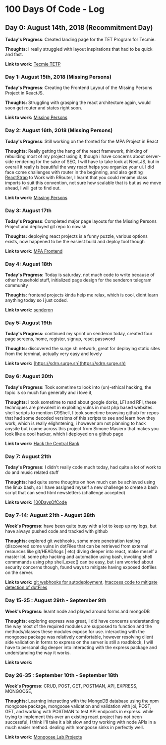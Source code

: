 # 100 Days Of Code - Log

## Day 0: August 14th, 2018 (Recommitment Day)

**Today's Progress**: Created landing page for the TET Program for Tecmie.

**Thoughts:** I really struggled with layout inspirations that had to be quick and fast.

**Link to work:** [Tecmie TETP](https://tet.tecmie.com)

### Day 1: August 15th, 2018 (Missing Persons)

**Today's Progress**: Creating the Frontend Layout of the Missing Persons Project in ReactJS.

**Thoughts:** Struggling with grasping the react architecture again, would soon get router and states right soon.

**Link to work:** [Missing Persons](https://github.com/koolamusic/mpa-react)

### Day 2: August 16th, 2018 (Missing Persons)

**Today's Progress**: Still working on the fronted for the MPA Project in React

**Thoughts:** Really getting the hang of the react framework, thinking of rebuilding most of my project using it, though i 
have concerns about server-side rendering for the sake of SEO, I will have to take look at Next.JS, but in overall it really is beautiful the way react helps you organize your ui. I did face come challenges with router in the beginning, and also getting [ReactStrap](https://reactstrap.github.io) to Work with RRouter, I learnt that you could rename class imports to suit this convention, not sure how scalable that is but as we move ahead, I will get to find out.

**Link to work:** [Missing Persons](https://github.com/koolamusic/mpa-react)

### Day 3: August 17th

**Today's Progress**: Completed major page layouts for the Missing Persons Project and deployed git repo to now.sh

**Thoughts:** deploying react projects is a funny puzzle, various options exists, now happened to be the easiest build and deploy tool though

**Link to work:** [MPA Frontend](https://mpa-dxadsepkqm.now.sh)

### Day 4: August 18th

**Today's Progress:** Today is saturday, not much code to write because of other household stuff, initialized page design for the senderon telegram community

**Thoughts:** frontend projects kinda help me relax, which is cool, didnt learn anything today so i just coded.

**Link to work:** [senderon](https://github.com/koolamusic/snderon)

### Day 5: August 19th

**Today's Progress:** continued my sprint on senderon today, created four page screens, home, register, signup, reset password

**Thoughts:** discovered the surge.sh network, great for deploying static sites from the terminal, actually very easy and lovely

**Link to work:** [https://sdrn.surge.sh](https://sdrn.surge.sh)

### Day 6: August 20th

**Today's Progress:** Took sometime to look into (un)-ethical hacking, the topic is so much fun generally and i love it,  

**Thoughts:** i took sometime to read about google dorks, LFI and RFI, these techniques are prevalent in exploiting vulns in most php based websites. shell scripts to mention C9Shell, I took sometime browsing github for repos that had some decoded versions of this scripts to see and learn how they work, which is really elighntening, i however am not planning to hack anysite but i came across this project from Simone Masiero that makes you look like a cool hacker, which i deployed on a github page

**Link to work:** [Hack the Central Bank](https://koolamusic.github.io/hackertyper)

### Day 7: August 21th

**Today's Progress:** I didn't really code much today, had quite a lot of work to do and music related stuff

**Thoughts:** had quite some thoughts on how much can be achieved using the linux bash, so I have assigned myself a new challenge to create a bash script that can send html newsletters (challenge accepted)

**Link to work:** [100DaysOfCode](https://github.com/koolamusic/100-days-of-code)

### Day 7-14: August 21th - August 28th

**Week's Progress:** have been quite busy with a lot to keep up my logs, but have always pushed code and tracked with github

**Thoughts:** explored git webhooks, some more penetration testing (discovered some vulns in dotFiles that can be retrieved from external resources like git/HEAD/logs | etc) diving deeper into react, make meself a master lol. some php hacking and automation using bash, invoking shell commmands using php shell_exec() can be easy, but i am worried about security concerns though, found ways to mitigate having exposed dotfiles on the server. 

**Link to work:** [git webhooks for autodeployment](https://gist.github.com/koolamusic/e79edf06d42165edfbfd988d75990516), [htaccess code to mitigate detection of dotFiles](https://gist.github.com/koolamusic/e30e03f4999003d6efee6e8e53bca1e0)

### Day 15-25 : August 29th - September 9th

**Week's Progress:** learnt node and played around forms and mongoDB

**Thoughts:** exploring express was great, I did have concerns understanding the way most of the required modules are supposed to function and the methods/classes these modules expose for use.  interacting with the mongoose package was relatively comfortable, however resolving client side validation in forms to express on the server is still a roadblock, I will have to personal dig deeper into interacting with the express package and understanding the way it works.

**Link to work:**

### Day 26-35 : September 10th - September 18th

**Week's Progress:** CRUD, POST, GET, POSTMAN, API, EXPRESS, MONGOOSE,

**Thoughts:** Learning interacting with the MongoDB database using the npm mongoose package, mongoose validation and validation with joi, POST, GET, and working with POSTMAN to test API endpoints in express. while trying to implement this over an existing react project has not been successful, I think I'll take it a bit slow and try working with node APIs in a much easier method. dealing with mongoose sinks in perfectly well.

**Link to work:** [Mongoose Lab Projects](https://github.com/koolamusic/mongolab)
